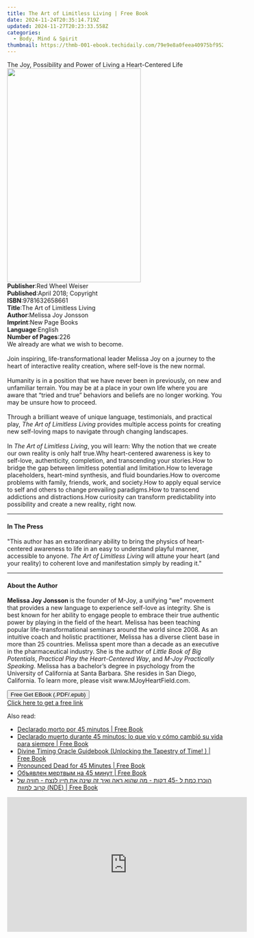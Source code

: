 ```yaml
---
title: The Art of Limitless Living | Free Book
date: 2024-11-24T20:35:14.719Z
updated: 2024-11-27T20:23:33.558Z
categories:
  - Body, Mind & Spirit
thumbnail: https://thmb-001-ebook.techidaily.com/79e9e8a0feea40975bf95219ac6d3fd09c5b6be1f76b786c780ecc6637129167.jpg
---
```

<main id="book-container">
  <div class="flex flex-col">
    <div class="book-brief flex-1 py-6 px-4 sm:p-6 md:py-10 md:px-8">
      <!-- brief-->
      <div class="book-brief-main">
        The Joy, Possibility and Power of Living a Heart-Centered Life
      </div>
    </div>
    <div
      class="book-meta-info flex-1 grid gap-4 col-start-1 col-end-3 row-start-1 sm:mb-6 sm:grid-cols-4 lg:gap-6 lg:col-start-2 lg:row-end-6 lg:row-span-6 lg:mb-0"
    >
      <div
        class="book-meta-info-left place-content-center mt-4 p-4 text-sm leading-6 col-start-2 col-span-2 dark:text-slate-400"
      >
        <img
          class="w-full h-500 object-cover rounded-lg sm:h-255 sm:col-span-2 lg:col-span-full"
          src="https://img-001-ebook.techidaily.com/1571bb6bbfebcd6808513cfcbe8289a1a3b2cbcea376e0058cd7763bbaa8dc6f.jpg"
          alt=""
          width="312"
          height="500"
        />
      </div>
      <div
        class="book-meta-info-right mt-2 col-start-1 row-start-2 col-span-3 self-center"
      >
        <!-- meta data  -->
        <div class="flex flex-col px-4 md:px-8">
          <div class="flex-1">
            <strong>Publisher</strong>:<span class="px-2"
              >Red Wheel Weiser</span
            >
          </div>
          <div class="flex-1">
            <strong>Published</strong>:<span class="px-2"
              >April 2018; Copyright</span
            >
          </div>
          <div class="flex-1">
            <strong>ISBN</strong>:<span class="px-2">9781632658661</span>
          </div>
          <div class="flex-1">
            <strong>Title</strong>:<span class="px-2"
              >The Art of Limitless Living</span
            >
          </div>
          <div class="flex-1">
            <strong>Author</strong>:<span class="px-2"
              >Melissa Joy Jonsson</span
            >
          </div>
          <div class="flex-1">
            <strong>Imprint</strong>:<span class="px-2">New Page Books</span>
          </div>
          <div class="flex-1">
            <strong>Language</strong>:<span class="px-2">English</span>
          </div>
          <div class="flex-1">
            <strong>Number of Pages</strong>:<span class="px-2">226</span>
          </div>
        </div>
      </div>
    </div>
    <div class="book-description flex-1 py-6 px-4 sm:p-6 md:py-10 md:px-8">
      <div class="book-description-main">
        <div accordion-content="" id="description">
          We already are what we wish to become.<br /><br />
          Join inspiring, life-transformational leader Melissa Joy on a journey
          to the heart of interactive reality creation, where self-love is the
          new normal.<br /><br />
          Humanity is in a position that we have never been in previously, on
          new and unfamiliar terrain. You may be at a place in your own life
          where you are aware that “tried and true” behaviors and beliefs are no
          longer working. You may be unsure how to proceed.<br /><br />
          Through a brilliant weave of unique language, testimonials, and
          practical play, <i>The Art of Limitless Living</i> provides multiple
          access points for creating new self-loving maps to navigate through
          changing landscapes.<br /><br />
          In <i>The Art of Limitless Living</i>, you will learn: Why the notion
          that we create our own reality is only half true.Why heart-centered
          awareness is key to self-love, authenticity, completion, and
          transcending your stories.How to bridge the gap between limitless
          potential and limitation.How to leverage placeholders, heart-mind
          synthesis, and fluid boundaries.How to overcome problems with family,
          friends, work, and society.How to apply equal service to self and
          others to change prevailing paradigms.How to transcend addictions and
          distractions.How curiosity can transform predictability into
          possibility and create a new reality, right now.
        </div>
        <div class="accordion-fader"></div>
      </div>
    </div>
    <div class="book-excerpts flex-1 py-6 px-4 sm:p-6 md:py-10 md:px-8">
      <!-- excerpts-->
      <div class="book-excerpts-main">
        <hr />
        <h4 class="placeholder placeholder-heading">
          <span>In The Press</span>
        </h4>
        <p>
          "This author has an extraordinary ability to bring the physics of
          heart-centered awareness to life in an easy to understand playful
          manner, accessible to anyone. <i>The Art of Limitless Living</i> will
          attune your heart (and your reality) to coherent love and
          manifestation simply by reading it."
        </p>
      </div>
    </div>
    <div class="book-about-author flex-1 py-6 px-4 sm:p-6 md:py-10 md:px-8">
      <!-- about author-->
      <div class="book-main-author-main">
        <hr />
        <h4 class="placeholder placeholder-heading">
          <span>About the Author</span>
        </h4>
        <p>
          <b>Melissa Joy Jonsson </b>is the founder of M-Joy, a unifying “we”
          movement that provides a new language to experience self-love as
          integrity. She is best known for her ability to engage people to
          embrace their true authentic power by playing in the field of the
          heart. Melissa has been teaching popular life-transformational
          seminars around the world since 2008. As an intuitive coach and
          holistic practitioner, Melissa has a diverse client base in more than
          25 countries. Melissa spent more than a decade as an executive in the
          pharmaceutical industry. She is the author of
          <i>Little Book of Big Potentials</i>,
          <i>Practical Play the Heart-Centered Way</i>, and
          <i>M-Joy Practically Speaking</i>. Melissa has a bachelor’s degree in
          psychology from the University of California at Santa Barbara. She
          resides in San Diego, California. To learn more, please
          visit&nbsp;www.MJoyHeartField.com.
        </p>
      </div>
    </div>
    <div class="book-free-get flex-1 py-6 px-4 sm:p-6 md:py-10 md:px-8">
      <button
        id="btn-free-get"
        class="bg-blue-500 hover:bg-blue-700 text-white font-bold py-2 px-4 rounded"
      >
        Free Get EBook (.PDF/.epub)
      </button>
      <div id="countdown-display" class="px-2 text-lg mt-2"></div>
      <a
        id="free-link"
        class="hidden bg-blue-500 hover:bg-blue-700 text-white font-bold py-2 px-4 rounded"
        href="https://www.ebooks.com/en-us/book/96031789/the-art-of-limitless-living/melissa-joy-jonsson/"
        target="_blank"
        >Click here to get a free link</a
      >
    </div>
    <script>
      let countdownTime = 0;
      let countdownInterval = null;
      document
        .getElementById('btn-free-get')
        .addEventListener('click', startCountdown);
      function startCountdown() {
        countdownTime = new Date().getTime() + 60000 * 3;
        countdownInterval = setInterval(updateCountdown, 1000);
        document.getElementById('btn-free-get').disabled = true;
        document
          .getElementById('btn-free-get')
          .classList.add('bg-gray-500', 'cursor-not-allowed');
      }
      function updateCountdown() {
        let currentTime = new Date().getTime();
        let timeLeft = countdownTime - currentTime;
        let secondsLeft = Math.floor(timeLeft / 1000);
        document.getElementById('countdown-display').innerHTML =
          `Remaining time: ${secondsLeft} seconds.`;
        if (secondsLeft <= 0) {
          clearInterval(countdownInterval);
          document.getElementById('btn-free-get').classList.add('hidden');
          document.getElementById('free-link').classList.remove('hidden');
          document.getElementById('countdown-display').innerHTML = '';
        }
      }
    </script>
  </div>
</main>

<ins class="adsbygoogle"
      style="display:block"
      data-ad-client="ca-pub-7571918770474297"
      data-ad-slot="8358498916"
      data-ad-format="auto"
      data-full-width-responsive="true"></ins>
    

<span class="atpl-alsoreadstyle">Also read:</span>
<div><ul>
<li><a href="https://novels-ebooks.techidaily.com/211332526-9798869177308-declarado-morto-por-45-minutos/"><u>Declarado morto por 45 minutos | Free Book</u></a></li>
<li><a href="https://novels-ebooks.techidaily.com/211332528-9798869177148-declarado-muerto-durante-45-minutos-lo-que-vio-y-como-cambio-su-vida-para-siempre/"><u>Declarado muerto durante 45 minutos: lo que vio y cómo cambió su vida para siempre | Free Book</u></a></li>
<li><a href="https://novels-ebooks.techidaily.com/211332763-9789362619792-divine-timing-oracle-guidebook-unlocking-the-tapestry-of-time/"><u>Divine Timing Oracle Guidebook (Unlocking the Tapestry of Time! ) | Free Book</u></a></li>
<li><a href="https://novels-ebooks.techidaily.com/211332527-9798869176653-pronounced-dead-for-45-minutes/"><u>Pronounced Dead for 45 Minutes | Free Book</u></a></li>
<li><a href="https://novels-ebooks.techidaily.com/211332525-9798869177377-obuyavlen-mertvym-na-45-minut/"><u>Объявлен мертвым на 45 минут | Free Book</u></a></li>
<li><a href="https://novels-ebooks.techidaily.com/211332532-9798869177605-hvkhrz-khmt-l-45-dkvt-mh-hv-rh-vykh-zh-ynh-t-hyyv-lntsh-hvvyh-l-krvv-lmvvt-nde/"><u>הוכרז כמת ל -45 דקות - מה שהוא ראה ואיך זה שינה את חייו לנצח - חוויה של קרוב למוות (NDE) | Free Book</u></a></li>
</ul></div>

<!-- affiliate ads begin -->
<iframe width="560" height="315" src="https://www.youtube.com/embed/LI9nKlbhnw8?si=uUXFVbuEqXtFHHv0&autoplay=1" title="YouTube video player" frameborder="0" allow="accelerometer; autoplay; clipboard-write; encrypted-media; gyroscope; picture-in-picture; web-share" referrerpolicy="strict-origin-when-cross-origin" allowfullscreen></iframe>
<!-- affiliate ads end -->

